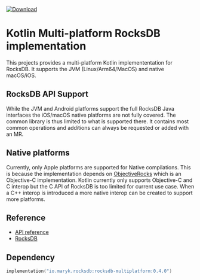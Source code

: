 [ ![Download](https://api.bintray.com/packages/maryk/maven/rocksdb-multiplatform/images/download.svg) ](https://bintray.com/maryk/maven/rocksdb-multiplatform/_latestVersion)

# Kotlin Multi-platform RocksDB implementation

This projects provides a multi-platform Kotlin implemententation for RocksDB. 
It supports the JVM (Linux/Arm64/MacOS) and native macOS/iOS.

## RocksDB API Support

While the JVM and Android platforms support the full RocksDB Java interfaces
the iOS/macOS native platforms are not fully covered. The common library is
thus limited to what is supported there. It contains most common operations 
and additions can always be requested or added with an MR.

## Native platforms

Currently, only Apple platforms are supported for Native compilations. This is
because the implementation depends on [ObjectiveRocks](https://github.com/marykdb/ObjectiveRocks)
which is an Objective-C implementation. Kotlin currently only supports 
Objective-C and C interop but the C API of RocksDB is too limited for
current use case. When a C++ interop is introduced a more native interop can
be created to support more platforms. 

## Reference

- [API reference](src/commonMain/kotlin/maryk/rocksdb)
- [RocksDB](https://rocksdb.org)

## Dependency

```kotlin
implementation("io.maryk.rocksdb:rocksdb-multiplatform:0.4.0")
```
